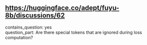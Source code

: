## https://huggingface.co/adept/fuyu-8b/discussions/62

contains_question: yes  
question_part: Are there special tokens that are ignored during loss computation?